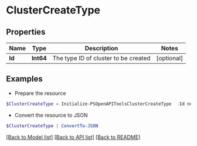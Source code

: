 # ClusterCreateType
## Properties

Name | Type | Description | Notes
------------ | ------------- | ------------- | -------------
**Id** | **Int64** | The type ID of cluster to be created | [optional] 

## Examples

- Prepare the resource
```powershell
$ClusterCreateType = Initialize-PSOpenAPIToolsClusterCreateType  -Id null
```

- Convert the resource to JSON
```powershell
$ClusterCreateType | ConvertTo-JSON
```

[[Back to Model list]](../README.md#documentation-for-models) [[Back to API list]](../README.md#documentation-for-api-endpoints) [[Back to README]](../README.md)

